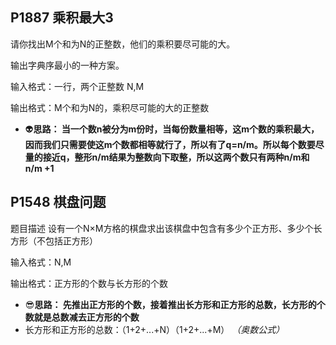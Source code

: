 ## P1887 乘积最大3

请你找出M个和为N的正整数，他们的乘积要尽可能的大。

输出字典序最小的一种方案。

输入格式：一行，两个正整数 N,M

输出格式：M个和为N的，乘积尽可能的大的正整数

* :alien:**思路：
  当一个数n被分为m份时，当每份数量相等，这m个数的乘积最大，因而我们只需要使这m个数都相等就行了，所以有了q=n/m。所以每个数要尽量的接近q，整形n/m结果为整数向下取整，所以这两个数只有两种n/m和n/m +1**
## P1548 棋盘问题
题目描述
设有一个N×M方格的棋盘求出该棋盘中包含有多少个正方形、多少个长方形（不包括正方形）

输入格式：N,M

输出格式：正方形的个数与长方形的个数
* :sunglasses:**思路：
先推出正方形的个数，接着推出长方形和正方形的总数，长方形的个数就是总数减去正方形的个数**
* 长方形和正方形的总数：（1+2+...+N）（1+2+...+M） *（奥数公式）*
